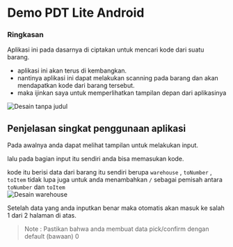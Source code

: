 # Demo PDT Lite Android

### Ringkasan
Aplikasi ini pada dasarnya di ciptakan untuk mencari kode dari suatu barang.

* aplikasi ini akan terus di kembangkan.
* nantinya aplikasi ini dapat melakukan scanning pada barang dan akan mendapatkan kode dari barang tersebut.
* maka ijinkan saya untuk memperlihatkan tampilan depan dari aplikasinya

![Desain tanpa judul](https://github.com/user-attachments/assets/18eb77a4-0589-4551-8b93-7118fab54b78)

## Penjelasan singkat penggunaan aplikasi

<p>Pada awalnya anda dapat melihat tampilan untuk melakukan input.</p>
  lalu pada bagian input itu sendiri anda bisa memasukan kode.

kode itu berisi data dari barang itu sendiri berupa ``warehouse`` , ``toNumber`` , ``toItem``
tidak lupa juga untuk anda menambahkan `/` sebagai pemisah antara `toNumber` dan `toItem`
<br>
![Desain warehouse](https://github.com/user-attachments/assets/98cc51d3-4f50-4187-9780-6546393ab8af)

Setelah data yang anda inputkan benar maka otomatis akan masuk ke salah 1 dari 2 halaman di atas.

>Note : Pastikan bahwa anda membuat data pick/confirm dengan default (bawaan) 0 

